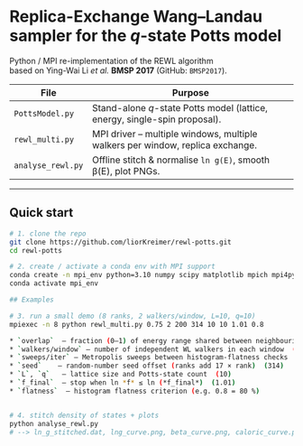 # Replica-Exchange Wang–Landau sampler for the *q*-state Potts model

Python / MPI re-implementation of the REWL algorithm  
based on Ying-Wai Li *et al.* **BMSP 2017** (GitHub: `BMSP2017`).

| File | Purpose |
|------|---------|
| `PottsModel.py`   | Stand-alone *q*-state Potts model (lattice, energy, single-spin proposal). |
| `rewl_multi.py`   | MPI driver – multiple windows, multiple walkers per window, replica exchange. |
| `analyse_rewl.py` | Offline stitch & normalise `ln g(E)`, smooth β(E), plot PNGs. |

---

## Quick start

```bash
# 1. clone the repo
git clone https://github.com/liorKreimer/rewl-potts.git
cd rewl-potts

# 2. create / activate a conda env with MPI support
conda create -n mpi_env python=3.10 numpy scipy matplotlib mpich mpi4py
conda activate mpi_env

## Examples

# 3. run a small demo (8 ranks, 2 walkers/window, L=10, q=10)
mpiexec -n 8 python rewl_multi.py 0.75 2 200 314 10 10 1.01 0.8

* `overlap`  – fraction (0–1) of energy range shared between neighbouring windows (0.75)
* `walkers/window` – number of independent WL walkers in each window  (2)
* `sweeps/iter` – Metropolis sweeps between histogram-flatness checks  (200)
* `seed`    – random-number seed offset (ranks add 17 × rank)  (314)
* `L`, `q`   – lattice size and Potts-state count  (10)
* `f_final`  – stop when ln *f* ≤ ln (*f_final*)  (1.01)
* `flatness`  – histogram flatness criterion (e.g. 0.8 = 80 %)


# 4. stitch density of states + plots
python analyse_rewl.py
# --> ln_g_stitched.dat, lng_curve.png, beta_curve.png, caloric_curve.png

